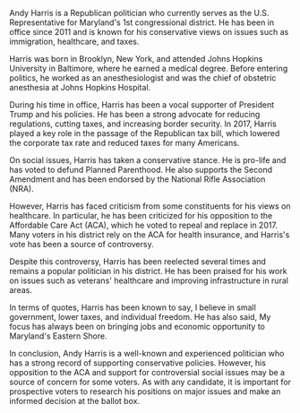 Andy Harris is a Republican politician who currently serves as the U.S. Representative for Maryland's 1st congressional district. He has been in office since 2011 and is known for his conservative views on issues such as immigration, healthcare, and taxes.

Harris was born in Brooklyn, New York, and attended Johns Hopkins University in Baltimore, where he earned a medical degree. Before entering politics, he worked as an anesthesiologist and was the chief of obstetric anesthesia at Johns Hopkins Hospital.

During his time in office, Harris has been a vocal supporter of President Trump and his policies. He has been a strong advocate for reducing regulations, cutting taxes, and increasing border security. In 2017, Harris played a key role in the passage of the Republican tax bill, which lowered the corporate tax rate and reduced taxes for many Americans.

On social issues, Harris has taken a conservative stance. He is pro-life and has voted to defund Planned Parenthood. He also supports the Second Amendment and has been endorsed by the National Rifle Association (NRA).

However, Harris has faced criticism from some constituents for his views on healthcare. In particular, he has been criticized for his opposition to the Affordable Care Act (ACA), which he voted to repeal and replace in 2017. Many voters in his district rely on the ACA for health insurance, and Harris's vote has been a source of controversy.

Despite this controversy, Harris has been reelected several times and remains a popular politician in his district. He has been praised for his work on issues such as veterans' healthcare and improving infrastructure in rural areas.

In terms of quotes, Harris has been known to say, I believe in small government, lower taxes, and individual freedom. He has also said, My focus has always been on bringing jobs and economic opportunity to Maryland's Eastern Shore.

In conclusion, Andy Harris is a well-known and experienced politician who has a strong record of supporting conservative policies. However, his opposition to the ACA and support for controversial social issues may be a source of concern for some voters. As with any candidate, it is important for prospective voters to research his positions on major issues and make an informed decision at the ballot box.
